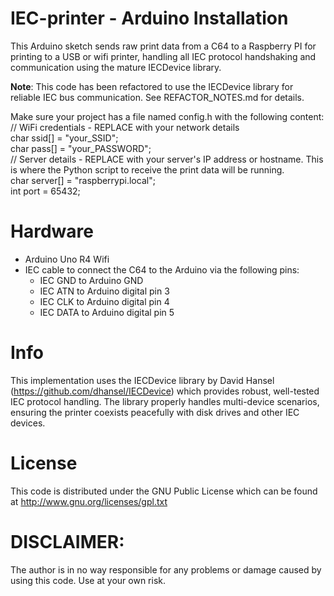 # IEC-printer - Arduino Installation

This Arduino sketch sends raw print data from a C64 to a Raspberry PI for printing to a USB or wifi printer, handling all IEC protocol handshaking and communication using the mature IECDevice library.

**Note**: This code has been refactored to use the IECDevice library for reliable IEC bus communication. See REFACTOR_NOTES.md for details. 

Make sure your project has a file named config.h with the following content:\
// WiFi credentials - REPLACE with your network details\
char ssid[] = "your_SSID";\
char pass[] = "your_PASSWORD";\
// Server details - REPLACE with your server's IP address or hostname. This is where the Python script to receive the print data will be running.\
char server[] = "raspberrypi.local";\
int port = 65432;

# Hardware
 * Arduino Uno R4 Wifi
 * IEC cable to connect the C64 to the Arduino via the following pins:
    - IEC GND to Arduino GND
    - IEC ATN to Arduino digital pin 3
    - IEC CLK to Arduino digital pin 4
    - IEC DATA to Arduino digital pin 5

# Info
This implementation uses the IECDevice library by David Hansel (https://github.com/dhansel/IECDevice) which provides robust, well-tested IEC protocol handling. The library properly handles multi-device scenarios, ensuring the printer coexists peacefully with disk drives and other IEC devices.

# License
This code is distributed under the GNU Public License
which can be found at http://www.gnu.org/licenses/gpl.txt

# DISCLAIMER:
The author is in no way responsible for any problems or damage caused by using this code. Use at your own risk.